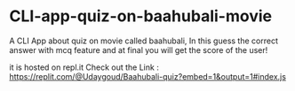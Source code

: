 # CLI-app-quiz-on-baahubali-movie
A CLI App about quiz on movie called baahubali, 
In this guess the correct answer with mcq feature and at final you will get the score of the user!

it is hosted on repl.it Check out the Link  : https://replit.com/@Udaygoud/Baahubali-quiz?embed=1&output=1#index.js
